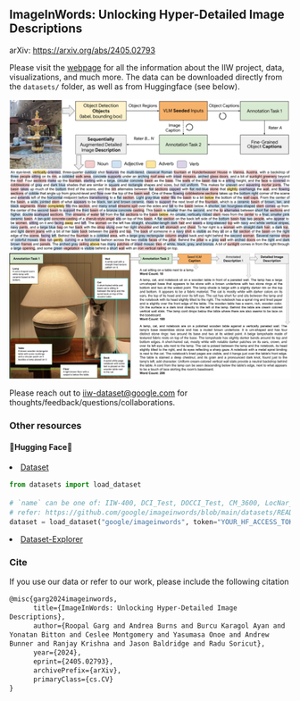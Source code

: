 <h2>ImageInWords: Unlocking Hyper-Detailed Image Descriptions</h2> 

arXiv: https://arxiv.org/abs/2405.02793

Please visit the [webpage](https://google.github.io/imageinwords) for all the information about the IIW project, data, visualizations, and much more. The data can be downloaded directly from the `datasets/` folder, as well as from Huggingface (see below).

<img src="static/images/Abstract/1_white_background.png">
<img src="static/images/Abstract/2_white_background.png">


Please reach out to iiw-dataset@google.com for thoughts/feedback/questions/collaborations.

<h3>Other resources</h3>

<h4>&#129303;Hugging Face&#129303;</h4>

<li><a href="https://huggingface.co/datasets/google/imageinwords">Dataset</a></li>

```python
from datasets import load_dataset

# `name` can be one of: IIW-400, DCI_Test, DOCCI_Test, CM_3600, LocNar_Eval
# refer: https://github.com/google/imageinwords/blob/main/datasets/README.md
dataset = load_dataset("google/imageinwords", token="YOUR_HF_ACCESS_TOKEN", name="IIW-400")
```

<li><a href="https://huggingface.co/spaces/google/imageinwords-explorer">Dataset-Explorer</a></li>

<h3>Cite</h3>

If you use our data or refer to our work, please include the following citation
```
@misc{garg2024imageinwords,
      title={ImageInWords: Unlocking Hyper-Detailed Image Descriptions}, 
      author={Roopal Garg and Andrea Burns and Burcu Karagol Ayan and Yonatan Bitton and Ceslee Montgomery and Yasumasa Onoe and Andrew Bunner and Ranjay Krishna and Jason Baldridge and Radu Soricut},
      year={2024},
      eprint={2405.02793},
      archivePrefix={arXiv},
      primaryClass={cs.CV}
}
```
